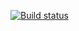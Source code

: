 [![Build status](https://ci.appveyor.com/api/projects/status/na5expsnhigvn7c3?svg=true)](https://ci.appveyor.com/project/daryamorozova/auto-1-2-3)
